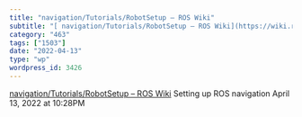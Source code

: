 ```yaml
---
title: "navigation/Tutorials/RobotSetup – ROS Wiki"
subtitle: "[ navigation/Tutorials/RobotSetup – ROS Wiki](https://wiki.ros.org/navigation/Tutorials/RobotSetup)"
category: "463"
tags: ["1503"]
date: "2022-04-13"
type: "wp"
wordpress_id: 3426
---
```

[ navigation/Tutorials/RobotSetup – ROS Wiki](https://wiki.ros.org/navigation/Tutorials/RobotSetup)
 Setting up ROS navigation
April 13, 2022 at 10:28PM